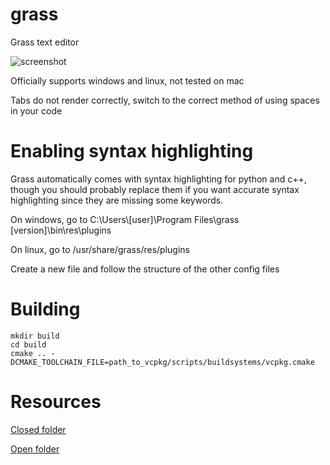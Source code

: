 # grass
Grass text editor

![screenshot](https://user-images.githubusercontent.com/73869536/122597274-01a42e80-d020-11eb-9863-db7c73e3f10d.png)

Officially supports windows and linux, not tested on mac

Tabs do not render correctly, switch to the correct method of using spaces in your code

# Enabling syntax highlighting
Grass automatically comes with syntax highlighting for python and c++, though you should probably replace them if you want accurate syntax highlighting since they are missing some keywords.

On windows, go to C:\Users\\[user]\Program Files\grass [version]\bin\res\plugins

On linux, go to /usr/share/grass/res/plugins

Create a new file and follow the structure of the other config files

# Building
```
mkdir build
cd build
cmake .. -DCMAKE_TOOLCHAIN_FILE=path_to_vcpkg/scripts/buildsystems/vcpkg.cmake
```

# Resources
[Closed folder](https://iconarchive.com/show/sleek-xp-basic-icons-by-hopstarter/Folder-icon.html)

[Open folder](https://iconarchive.com/show/sleek-xp-basic-icons-by-hopstarter/Folder-Open-icon.html)
